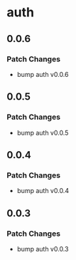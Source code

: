 # auth

## 0.0.6

### Patch Changes

- bump auth v0.0.6

## 0.0.5

### Patch Changes

- bump auth v0.0.5

## 0.0.4

### Patch Changes

- bump auth v0.0.4

## 0.0.3

### Patch Changes

- bump auth v0.0.3
